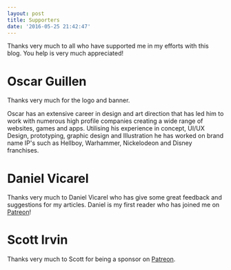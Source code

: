 ```yaml
---
layout: post
title: Supporters
date: '2016-05-25 21:42:47'
---
```


Thanks very much to all who have supported me in my efforts with this blog. You help is very much appreciated!

# Oscar Guillen

Thanks very much for the logo and banner. 

Oscar has an extensive career in design and art direction that has led him to work with numerous high profile companies creating a wide range of websites, games and apps. Utilising his experience in concept, UI/UX Design, prototyping, graphic design and Illustration he has worked on brand name IP's such as Hellboy, Warhammer, Nickelodeon and Disney franchises.

# Daniel Vicarel

Thanks very much to Daniel Vicarel who has give some great feedback and suggestions for my articles. Daniel is my first reader who has joined me on [Patreon](https://www.patreon.com/whatcouldpossiblygowrong)! 

# Scott Irvin

Thanks very much to Scott for being a sponsor on [Patreon](https://www.patreon.com/whatcouldpossiblygowrong).
